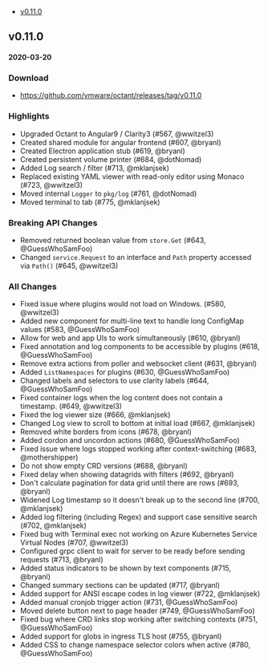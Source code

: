 - [v0.11.0](#v0110)

## v0.11.0
#### 2020-03-20

### Download
 - https://github.com/vmware/octant/releases/tag/v0.11.0

### Highlights
  * Upgraded Octant to Angular9 / Clarity3 (#567, @wwitzel3)
  * Created shared module for angular frontend (#607, @bryanl)
  * Created Electron application stub (#619, @bryanl)
  * Created persistent volume printer (#684, @dotNomad)
  * Added Log search / filter (#713, @mklanjsek)
  * Replaced existing YAML viewer with read-only editor using Monaco (#723, @wwitzel3)
  * Moved internal `Logger` to `pkg/log` (#761, @dotNomad)
  * Moved terminal to tab (#775, @mklanjsek)

### Breaking API Changes
  * Removed returned boolean value from `store.Get` (#643, @GuessWhoSamFoo)
  * Changed `service.Request` to an interface and `Path` property accessed via `Path()` (#645, @wwitzel3)

### All Changes
  * Fixed issue where plugins would not load on Windows. (#580, @wwitzel3)
  * Added new component for multi-line text to handle long ConfigMap values (#583, @GuessWhoSamFoo)
  * Allow for web and app UIs to work simultaneously (#610, @bryanl)
  * Fixed annotation and log components to be accessible by plugins (#618, @GuessWhoSamFoo)
  * Remove extra actions from poller and websocket client (#631, @bryanl)
  * Added `ListNamespaces` for plugins (#630, @GuessWhoSamFoo)
  * Changed labels and selectors to use clarity labels (#644, @GuessWhoSamFoo)
  * Fixed container logs when the log content does not contain a timestamp. (#649, @wwitzel3)
  * Fixed the log viewer size (#666, @mklanjsek)
  * Changed Log view to scroll to bottom at initial load (#667, @mklanjsek)
  * Removed white borders from icons (#678, @bryanl)
  * Added cordon and uncordon actions (#680, @GuessWhoSamFoo)
  * Fixed issue where logs stopped working after context-switching  (#683, @mothershipper)
  * Do not show empty CRD versions (#688, @bryanl)
  * Fixed delay when showing datagrids with filters (#692, @bryanl)
  * Don't calculate pagination for data grid until there are rows (#693, @bryanl)
  * Widened Log timestamp so it doesn't break up to the second line (#700, @mklanjsek)
  * Added log filtering (including Regex) and support case sensitive search (#702, @mklanjsek)
  * Fixed bug with Terminal exec not working on Azure Kubernetes Service Virtual Nodes (#707, @wwitzel3)
  * Configured grpc client to wait for server to be ready before sending requests (#713, @bryanl)
  * Added status indicators to be shown by text components (#715, @bryanl)
  * Changed summary sections can be updated (#717, @bryanl)
  * Added support for ANSI escape codes in log viewer (#722, @mklanjsek)
  * Added manual cronjob trigger action (#731, @GuessWhoSamFoo)
  * Moved delete button next to page header (#749, @GuessWhoSamFoo)
  * Fixed bug where CRD links stop working after switching contexts (#751, @GuessWhoSamFoo)
  * Added support for globs in ingress TLS host (#755, @bryanl)
  * Added CSS to change namespace selector colors when active (#780, @GuessWhoSamFoo)
